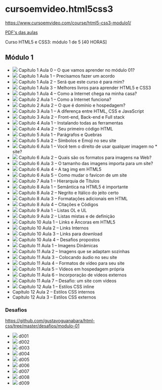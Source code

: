 # cursoemvideo.html5css3

<a href="https://www.cursoemvideo.com/course/html5-css3-modulo1/">https://www.cursoemvideo.com/course/html5-css3-modulo1/</a>

<a href="https://github.com/gustavoguanabara/html-css/tree/master/aulas-pdf">PDF's das aulas</a>

Curso HTML5 e CSS3: módulo 1 de 5 [40 HORAS]

## Módulo 1
* <img src="https://img.icons8.com/fluent/15/000000/ok.png"/> Capítulo 1 Aula 0 – O que vamos aprender no módulo 01?
* <img src="https://img.icons8.com/fluent/15/000000/ok.png"/> Capítulo 1 Aula 1 – Precisamos fazer um acordo
* <img src="https://img.icons8.com/fluent/15/000000/ok.png"/> Capítulo 1 Aula 2 – Será que este curso é para mim?
* <img src="https://img.icons8.com/fluent/15/000000/ok.png"/> Capítulo 1 Aula 3 – Melhores livros para aprender HTML5 e CSS3
* <img src="https://img.icons8.com/fluent/15/000000/ok.png"/> Capítulo 1 Aula 4 – Como a Internet chega na minha casa?
* <img src="https://img.icons8.com/fluent/15/000000/ok.png"/> Capítulo 2 Aula 1 – Como a Internet funciona?
* <img src="https://img.icons8.com/fluent/15/000000/ok.png"/> Capítulo 2 Aula 2 – O que é domínio e hospedagem?
* <img src="https://img.icons8.com/fluent/15/000000/ok.png"/> Capítulo 3 Aula 1 – A diferença entre HTML, CSS e JavaScript
* <img src="https://img.icons8.com/fluent/15/000000/ok.png"/> Capítulo 3 Aula 2 – Front-end, Back-end e Full stack
* <img src="https://img.icons8.com/fluent/15/000000/ok.png"/> Capítulo 4 Aula 1 – Instalando todas as ferramentas
* <img src="https://img.icons8.com/fluent/15/000000/ok.png"/> Capítulo 4 Aula 2 – Seu primeiro código HTML
* <img src="https://img.icons8.com/fluent/15/000000/ok.png"/> Capítulo 5 Aula 1 – Parágrafos e Quebras
* <img src="https://img.icons8.com/fluent/15/000000/ok.png"/> Capítulo 5 Aula 2 – Símbolos e Emoji no seu site
* <img src="https://img.icons8.com/fluent/15/000000/ok.png"/> Capítulo 6 Aula 1 – Você tem o direito de usar qualquer imagem no * site?
* <img src="https://img.icons8.com/fluent/15/000000/ok.png"/> Capítulo 6 Aula 2 – Quais são os formatos para imagens na Web?
* <img src="https://img.icons8.com/fluent/15/000000/ok.png"/> Capítulo 6 Aula 3 – O tamanho das imagens importa para um site?
* <img src="https://img.icons8.com/fluent/15/000000/ok.png"/> Capítulo 6 Aula 4 – A tag img em HTML5
* <img src="https://img.icons8.com/fluent/15/000000/ok.png"/> Capítulo 6 Aula 5 – Como mudar o favicon de um site
* <img src="https://img.icons8.com/fluent/15/000000/ok.png"/> Capítulo 7 Aula 1 – Hierarquia de Títulos
* <img src="https://img.icons8.com/fluent/15/000000/ok.png"/> Capítulo 8 Aula 1 – Semântica na HTML5 é importante
* <img src="https://img.icons8.com/fluent/15/000000/ok.png"/> Capítulo 8 Aula 2 – Negrito e Itálico do jeito certo
* <img src="https://img.icons8.com/fluent/15/000000/ok.png"/> Capítulo 8 Aula 3 – Formatações adicionais em HTML
* <img src="https://img.icons8.com/fluent/15/000000/ok.png"/> Capítulo 8 Aula 4 – Citações e Códigos
* <img src="https://img.icons8.com/fluent/15/000000/ok.png"/> Capítulo 9 Aula 1 – Listas OL e UL
* <img src="https://img.icons8.com/fluent/15/000000/ok.png"/> Capítulo 9 Aula 2 – Listas mistas e de definição
* <img src="https://img.icons8.com/fluent/15/000000/ok.png"/> Capítulo 10 Aula 1 – Links e Âncoras em HTML5
* <img src="https://img.icons8.com/fluent/15/000000/ok.png"/> Capítulo 10 Aula 2 – Links Internos
* <img src="https://img.icons8.com/fluent/15/000000/ok.png"/> Capítulo 10 Aula 3 – Links para download
* <img src="https://img.icons8.com/fluent/15/000000/ok.png"/> Capítulo 10 Aula 4 – Desafios propostos
* <img src="https://img.icons8.com/fluent/15/000000/ok.png"/> Capítulo 11 Aula 1 – Imagens Dinâmicas
* <img src="https://img.icons8.com/fluent/15/000000/ok.png"/> Capítulo 11 Aula 2 – Imagens que se adaptam sozinhas
* <img src="https://img.icons8.com/fluent/15/000000/ok.png"/> Capítulo 11 Aula 3 – Colocando áudio no seu site
* <img src="https://img.icons8.com/fluent/15/000000/ok.png"/> Capítulo 11 Aula 4 – Formatos de vídeo para seu site
* <img src="https://img.icons8.com/fluent/15/000000/ok.png"/> Capítulo 11 Aula 5 – Vídeos em hospedagem própria
* <img src="https://img.icons8.com/fluent/15/000000/ok.png"/> Capítulo 11 Aula 6 – Incorporação de vídeos externos
* <img src="https://img.icons8.com/fluent/15/000000/ok.png"/> Capítulo 11 Aula 7 – Desafio: um site com vídeos
* <img src="https://img.icons8.com/fluent/15/000000/ok.png"/> Capítulo 12 Aula 1 – Estilos CSS inline
*  Capítulo 12 Aula 2 – Estilos CSS internos
*  Capítulo 12 Aula 3 – Estilos CSS externos
### Desafios
https://github.com/gustavoguanabara/html-css/tree/master/desafios/modulo-01
* <img src="https://img.icons8.com/fluent/15/000000/ok.png"/> d001
* <img src="https://img.icons8.com/fluent/15/000000/ok.png"/> d002
* <img src="https://img.icons8.com/fluent/15/000000/ok.png"/> d003
* <img src="https://img.icons8.com/fluent/15/000000/ok.png"/> d004
* <img src="https://img.icons8.com/fluent/15/000000/ok.png"/> d005
* <img src="https://img.icons8.com/fluent/15/000000/ok.png"/> d006
* <img src="https://img.icons8.com/fluent/15/000000/ok.png"/> d007
* <img src="https://img.icons8.com/fluent/15/000000/ok.png"/> d008
* <img src="https://img.icons8.com/fluent/15/000000/ok.png"/> d009
